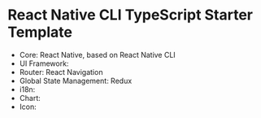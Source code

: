 # React Native CLI TypeScript Starter Template

- Core: React Native, based on React Native CLI
- UI Framework:
- Router: React Navigation
- Global State Management: Redux
- i18n:
- Chart:
- Icon:
